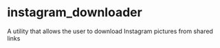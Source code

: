 # instagram_downloader
A utility that allows the user to download Instagram pictures from shared links
